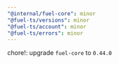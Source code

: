 ```yaml
---
"@internal/fuel-core": minor
"@fuel-ts/versions": minor
"@fuel-ts/account": minor
"@fuel-ts/errors": minor
---
```


chore!: upgrade `fuel-core` to `0.44.0`
